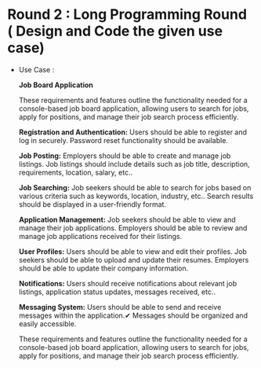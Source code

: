 # Round 2 : Long Programming Round ( Design and Code the given use case)

- Use Case :
    
    **Job Board Application**
    
    These requirements and features outline the functionality needed for a console-based job board application, allowing users to search for jobs, apply for positions, and manage their job search process efficiently.
    
    **Registration and Authentication:**
    Users should be able to register and log in securely.
    Password reset functionality should be available. 
    
    **Job Posting:**
    Employers should be able to create and manage job listings.
    Job listings should include details such as job title, description, requirements, location, salary, etc..
    
    **Job Searching:**
    Job seekers should be able to search for jobs based on various criteria such as keywords, location, industry, etc..
    Search results should be displayed in a user-friendly format.
    
    **Application Management:**
    Job seekers should be able to view and manage their job applications.
    Employers should be able to review and manage job applications received for their listings.
    
    **User Profiles:**
    Users should be able to view and edit their profiles.
    Job seekers should be able to upload and update their resumes.
    Employers should be able to update their company information.
    
    **Notifications:**
    Users should receive notifications about relevant job listings, application status updates, messages received, etc..
    
    **Messaging System:**
    Users should be able to send and receive messages within the application.✔
    Messages should be organized and easily accessible.
    
    These requirements and features outline the functionality needed for a console-based job board application, allowing users to search for jobs, apply for positions, and manage their job search process efficiently.
